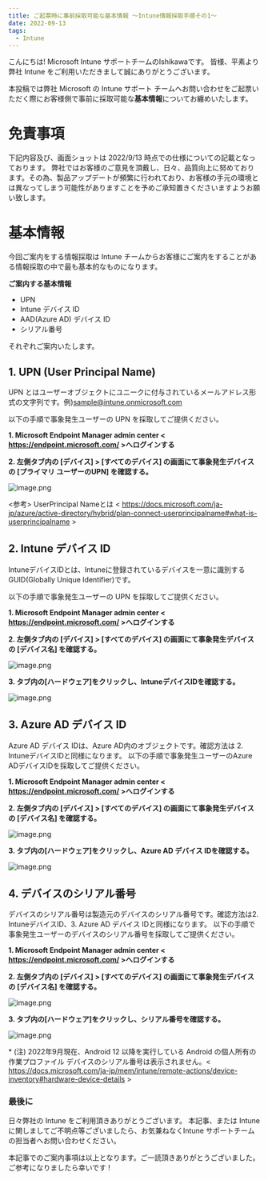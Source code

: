 ```yaml
---
title: ご起票時に事前採取可能な基本情報 ～Intune情報採取手順その1～
date: 2022-09-13
tags:
  - Intune
---
```


こんにちは! Microsoft Intune サポートチームのIshikawaです。
皆様、平素より弊社 Intune をご利用いただきまして誠にありがとうございます。

本投稿では弊社 Microsoft の Intune サポート チームへお問い合わせをご起票いただく際にお客様側で事前に採取可能な**基本情報**についてお纏めいたします。

# 免責事項
下記内容及び、画面ショットは 2022/9/13 時点での仕様についての記載となっております。
弊社ではお客様のご意見を頂戴し、日々、品質向上に努めております。その為、製品アップデートが頻繁に行われており、お客様の手元の環境とは異なってしまう可能性がありますことを予めご承知置きくださいますようお願い致します。


# 基本情報
今回ご案内をする情報採取は Intune チームからお客様にご案内をすることがある情報採取の中で最も基本的なものになります。

**ご案内する基本情報**
* UPN
* Intune デバイス ID
* AAD(Azure AD) デバイス ID
* シリアル番号

それぞれご案内いたします。

## 1. UPN (User Principal Name)
UPN とはユーザーオブジェクトにユニークに付与されているメールアドレス形式の文字列です。例)sample@intune.onmicrosoft.com

以下の手順で事象発生ユーザーの UPN を採取してご提供ください。

**1. Microsoft Endpoint Manager admin center < https://endpoint.microsoft.com/ >へログインする**

**2. 左側タブ内の [デバイス] > [すべてのデバイス] の画面にて事象発生デバイスの [プライマリ ユーザーのUPN] を確認する。**

![image.png](./20220913_01/UPN_1.png)

<参考>
UserPrincipal Nameとは < https://docs.microsoft.com/ja-jp/azure/active-directory/hybrid/plan-connect-userprincipalname#what-is-userprincipalname >

## 2. Intune デバイス ID
IntuneデバイスIDとは、Intuneに登録されているデバイスを一意に識別するGUID(Globally Unique Identifier)です。

以下の手順で事象発生ユーザーの UPN を採取してご提供ください。

**1. Microsoft Endpoint Manager admin center < https://endpoint.microsoft.com/ >へログインする**

**2. 左側タブ内の [デバイス] > [すべてのデバイス] の画面にて事象発生デバイスの [デバイス名] を確認する。**

![image.png](./20220913_01/Intune_deviceID_01.png)

**3. タブ内の[ハードウェア]をクリックし、IntuneデバイスIDを確認する。**

![image.png](./20220913_01/Intune_deviceID_02.png)

## 3. Azure AD デバイス ID
Azure AD デバイス IDは、Azure AD内のオブジェクトです。確認方法は 2. IntuneデバイスIDと同様になります。
以下の手順で事象発生ユーザーのAzure ADデバイスIDを採取してご提供ください。

**1. Microsoft Endpoint Manager admin center < https://endpoint.microsoft.com/ >へログインする**

**2. 左側タブ内の [デバイス] > [すべてのデバイス] の画面にて事象発生デバイスの [デバイス名] を確認する。**

![image.png](./20220913_01/Intune_deviceID_01.png)

**3. タブ内の[ハードウェア]をクリックし、Azure AD デバイス IDを確認する。**

![image.png](./20220913_01/AAD_deviceID.png)

## 4. デバイスのシリアル番号
デバイスのシリアル番号は製造元のデバイスのシリアル番号です。確認方法は2. IntuneデバイスID、3. Azure AD デバイス IDと同様になります。
以下の手順で事象発生ユーザーのデバイスのシリアル番号を採取してご提供ください。

**1. Microsoft Endpoint Manager admin center < https://endpoint.microsoft.com/ >へログインする**

**2. 左側タブ内の [デバイス] > [すべてのデバイス] の画面にて事象発生デバイスの [デバイス名] を確認する。**

![image.png](./20220913_01/Intune_deviceID_01.png)

**3. タブ内の[ハードウェア]をクリックし、シリアル番号を確認する。**

![image.png](./20220913_01/Sirial_num.png)


\* (注) 2022年9月現在、Android 12 以降を実行している Android の個人所有の作業プロファイル デバイスのシリアル番号は表示されません。< https://docs.microsoft.com/ja-jp/mem/intune/remote-actions/device-inventory#hardware-device-details >


### 最後に
日々弊社の Intune  をご利用頂きありがとうございます。
本記事、または Intuneに関しましてご不明点等ございましたら、お気兼ねなくIntune サポートチームの担当者へお問い合わせください。

本記事でのご案内事項は以上となります。ご一読頂きありがとうございました。
ご参考になりましたら幸いです !